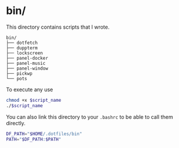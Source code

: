 # bin/
This directory contains scripts that I wrote.

```
bin/
├── dotfetch
├── duppterm
├── lockscreen
├── panel-docker
├── panel-music
├── panel-window
├── pickwp
└── pots
```
To execute any use

```sh
chmod +x $script_name
./$script_name
```
You can also link this directory to your `.bashrc` to be able to call them directly.
```sh
DF_PATH="$HOME/.dotfiles/bin"
PATH="$DF_PATH:$PATH"
```

